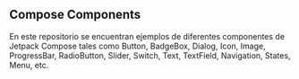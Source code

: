 ## Compose Components
En este repositorio se encuentran ejemplos de diferentes componentes de Jetpack Compose tales como Button, BadgeBox, Dialog, Icon, Image, ProgressBar, RadioButton, Slider, Switch, Text, TextField, Navigation, States, Menu, etc.



